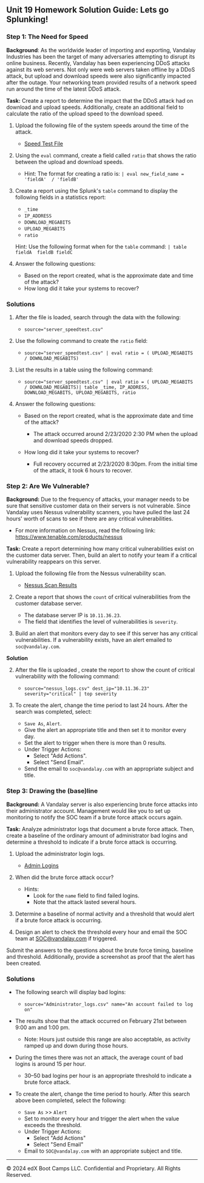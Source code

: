 ## Unit 19 Homework Solution Guide: Lets go Splunking!


### Step 1: The Need for Speed 

**Background**: As the worldwide leader of importing and exporting, Vandalay Industries has been the target of many adversaries attempting to disrupt its online business. Recently, Vandalay has been experiencing DDoS attacks against its web servers. Not only were web servers taken offline by a DDoS attack, but upload and download speeds were also significantly impacted after the outage. Your networking team provided results of a network speed run around the time of the latest DDoS attack.

**Task:** Create a report to determine the impact that the DDoS attack had on download and upload speeds. Additionally, create an additional field to calculate the ratio of the upload speed to the download speed.


1.  Upload the following file of the system speeds around the time of the attack.
    - [Speed Test File](https://drive.google.com/file/d/1sAIEh_vxhjJJpj3NiPx8Wele_-cfEZTK/view?usp=sharing)

2. Using the `eval` command, create a field called `ratio` that shows the ratio between the upload and download speeds.
   - Hint: The format for creating a ratio is: `| eval new_field_name = 'fieldA'  / 'fieldB'`
      
3. Create a report using the Splunk's `table` command to display the following fields in a statistics report:
    - `_time`
    - `IP_ADDRESS`
    - `DOWNLOAD_MEGABITS`
    - `UPLOAD_MEGABITS`
    - `ratio`
  
   Hint: Use the following format when for the `table` command: `| table fieldA  fieldB fieldC`

4. Answer the following questions:

    - Based on the report created, what is the approximate date and time of the attack?
    - How long did it take your systems to recover?



### Solutions

1.  After the file is loaded, search through the data with the following:
    - `source="server_speedtest.csv"` 
  
2. Use the following command to create the `ratio` field:
    -  `source="server_speedtest.csv" | eval ratio = ( UPLOAD_MEGABITS / DOWNLOAD_MEGABITS)`

3. List the results in a table using the following command:
    - `source="server_speedtest.csv" | eval ratio = ( UPLOAD_MEGABITS / DOWNLOAD_MEGABITS)| table _time, IP_ADDRESS, DOWNLOAD_MEGABITS, UPLOAD_MEGABITS, ratio`

4. Answer the following questions:

    - Based on the report created, what is the approximate date and time of the attack?

        - The attack occurred around 2/23/2020 2:30 PM when the upload and download speeds dropped.

    - How long did it take your systems to recover?

      - Full recovery occurred at 2/23/2020 8:30pm. From the initial time of the attack, it took 6 hours to recover.

 
### Step 2: Are We Vulnerable? 

**Background:**  Due to the frequency of attacks, your manager needs to be sure that sensitive customer data on their servers is not vulnerable. Since Vandalay uses Nessus vulnerability scanners, you have pulled the last 24 hours' worth of scans to see if there are any critical vulnerabilities.

  - For more information on Nessus, read the following link: https://www.tenable.com/products/nessus

**Task:** Create a report determining how many critical vulnerabilities exist on the customer data server. Then, build an alert to notify your team if a critical vulnerability reappears on this server.

1. Upload the following file from the Nessus vulnerability scan.
   - [Nessus Scan Results](resources/nessus_logs.csv)

2. Create a report that shows the `count` of critical vulnerabilities from the customer database server.
   - The database server IP is `10.11.36.23`.
   - The field that identifies the level of vulnerabilities is `severity`.
      
3. Build an alert that monitors every day to see if this server has any critical vulnerabilities. If a vulnerability exists, have an alert emailed to `soc@vandalay.com`.

**Solution**

2. After the file is uploaded , create the report to show the count of critical vulnerability with the following command:
   - `source="nessus_logs.csv" dest_ip="10.11.36.23"  severity="critical" | top severity`
  
3. To create the alert, change the time period to last 24 hours. After the search was completed, select:
   - `Save As`, `Alert`.
   - Give the alert an appropriate title and then set it to monitor every day.
   - Set the alert to trigger when there is more than 0 results.
   - Under Trigger Actions:
     - Select "Add Actions".
     - Select "Send Email". 
   - Send the email to `soc@vandalay.com` with an appropriate subject and title.
 

### Step 3: Drawing the (base)line

**Background:**  A Vandalay server is also experiencing brute force attacks into their administrator account. Management would like you to set up monitoring to notify the SOC team if a brute force attack occurs again.


**Task:** Analyze administrator logs that document a brute force attack. Then, create a baseline of the ordinary amount of administrator bad logins and determine a threshold to indicate if a brute force attack is occurring.

1. Upload the administrator login logs.
   - [Admin Logins](resources/Administrator_logs.csv)

2. When did the brute force attack occur?
   - Hints:
     - Look for the `name` field to find failed logins.
     - Note that the attack lasted several hours.

      
3. Determine a baseline of normal activity and a threshold that would alert if a brute force attack is occurring.

4. Design an alert to check the threshold every hour and email the SOC team at SOC@vandalay.com if triggered. 

Submit the answers to the questions about the brute force timing, baseline and threshold. Additionally, provide a screenshot as proof that the alert has been created.

### Solutions

- The following search will display bad logins:
   - `source="Administrator_logs.csv" name="An account failed to log on"`
  
- The results show that the attack occurred on February 21st between 9:00 am and 1:00 pm.
   - Note: Hours just outside this range are also acceptable, as activity ramped up and down during those hours.
  
- During the times there was not an attack, the average count of bad logins is around 15 per hour.

   - 30–50 bad logins per hour is an appropriate threshold to indicate a brute force attack.

- To create the alert, change the time period to hourly. After this search above been completed, select the following:
   - `Save As` >> `Alert`
   - Set to monitor every hour and trigger the alert when the value exceeds the threshold. 
   - Under Trigger Actions:
     - Select "Add Actions"
     - Select "Send Email"  
   - Email to `SOC@vandalay.com` with an appropriate subject and title.

---

© 2024 edX Boot Camps LLC. Confidential and Proprietary. All Rights Reserved.
